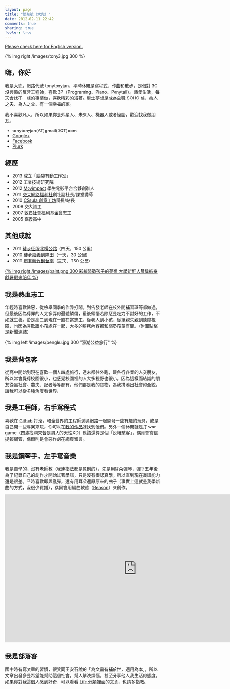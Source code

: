 ```yaml
---
layout: page
title: "簡煒航（大兜）"
date: 2012-02-11 22:42
comments: true
sharing: true
footer: true
---
```


[dwanan]: http://www.ido.org.tw
[itsc]: http://www.it.nctu.edu.tw

[Please check here for English version.](/blog/about-en)

{% img right /images/tony3.jpg 300 %}

## 嗨，你好

我是大兜，網路代號 tonytonyjan，平時休閒是寫程式、作曲和散步，是個對 3C 沒興趣的反常工程師，喜歡 3P（Programing、Piano、Ponytail）。熱愛生活，每天會找不一樣的事情做，喜歡精彩的活著。畢生夢想是成為全職 SOHO 族、為人之夫、為人之父、有一個幸福的家。

我不喜歡凡人，所以如果你是外星人、未來人、機器人或者怪胎，歡迎找我做朋友。

* tonytonyjan(AT)gmail(DOT)com 
* [Google+](https://plus.google.com/106993981418226624133)
* [Facebook](http://www.facebook.com/tonytonyjan)
* [Plurk](http://www.plurk.com/tonytonyjan)

## 經歷

* 2013 成立「腦袋有動工作室」
* 2012 工業技術研究院
* 2012 [Movimpact](http://www.movimpact.com) 學生電影平台合夥創辦人
* 2011 [交大網路福利社](https://groups.google.com/forum/#!forum/nctu_nba)創社副社長/課堂講師
* 2010 [CSsula 創意工坊](http://cssula.nba.nctu.edu.tw/)團長/站長
* 2008 交大資工
* 2007 [敦安社會福利基金會][dwanan]志工
* 2005 嘉義高中

## 其他成就

* 2011 [徒步征服北橫公路](http://www.facebook.com/permalink.php?story_fbid=271224696221525&id=209096415812970)（四天，150 公里）
* 2010 [徒步嘉義到隆田](/2010/08/08/53/)（一天，30 公里）
* 2010 [單車新竹到台南](/2010/02/19/90/)（三天，250 公里）

<a href="http://www.peopo.org/news/20469" target="_blank">{% img right /images/paint.png 300 彩繪弱勢孩子的夢想 大學新鮮人簡煒航奉獻暑假來陪伴 %}</a>

## 我是熱血志工

年輕時喜歡除惡，從檢舉同學的作弊打鬧，到告發老師在校外開補習班等都做過，但最後因為得罪的人太多弄的遍體鱗傷，最後領悟若除惡是吃力不討好的工作，不如就生善。於是高二到現在一直在當志工，從老人到小孩，從單親失親到聽障視障，也因為喜歡跟小孩處在一起，大多的服務內容都和弱勢孩童有關。（附圖點擊是新聞連結）

{% img left /images/penghu.jpg 300 "澎湖公益旅行" %}

## 我是背包客

從高中開始到現在喜歡一個人四處旅行，週末都往外跑，跟各行各業的人交朋友，所以常會覺得校園很小，也感覺校園裡的人大多視野也很小。因為這樣而結識的朋友從黑社會、農夫、記者等等都有，他們都是我的寶物，為我拼湊出社會的全貌，讓我可以從多種角度看世界。

## 我是工程師，右手寫程式

喜歡在 [Github](http://github.com/tonytonyjan) 打滾，和全世界的工程師透過網路一起開發一些有趣的玩具，或是自己開一些專案來玩，你可以在[我的作品](/blog/works)裡找到他們。另外一個休閒就是打 war game（四處找洞來督是男人的天性XD）應該還算是個「灰帽駭客」，偶爾會寄信提報網管，偶爾則是會惡作劇在網頁留言。

## 我是鋼琴手，左手寫音樂

我是自學的，沒有老師教（我連指法都是原創的），先是用耳朵彈琴，彈了五年後為了紀錄自己的創作才開始試著學譜，只是沒有很認真學，所以直到現在識譜能力還是很差。平時喜歡即興亂彈，還有用耳朵還原原來的曲子（事實上這就是我學新曲的方式，我很少買譜），偶爾會用編曲軟體（[Reason](http://www.propellerheads.se/products/reason/)）來創作。

<iframe width="853" height="480" src="http://www.youtube.com/embed/QBgFpd7PpMo?list=PL1E3D73CA92E288FF" frameborder="0" allowfullscreen></iframe>

## 我是部落客

國中時有寫文章的習慣，很贊同王安石說的「為文需有補於世，適用為本」，所以文章出發多是希望能幫助這個社會，幫人解決煩惱，甚至分享他人我生活的態度。如果你對我這個人感到好奇，可以看看 [Life 分類](http://tonytonyjan.net/categories/life/)裡面的文章，也請多指教。
